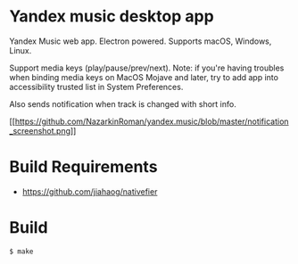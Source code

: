 # Yandex music desktop app
Yandex Music web app. Electron powered. Supports macOS, Windows, Linux.

Support media keys (play/pause/prev/next). Note: if you're having troubles when binding media keys on MacOS Mojave and later, try to add app into accessibility trusted list in System Preferences.

Also sends notification when track is changed with short info.

[[https://github.com/NazarkinRoman/yandex.music/blob/master/notification_screenshot.png]]

# Build Requirements

* https://github.com/jiahaog/nativefier

# Build

```bash
$ make
```